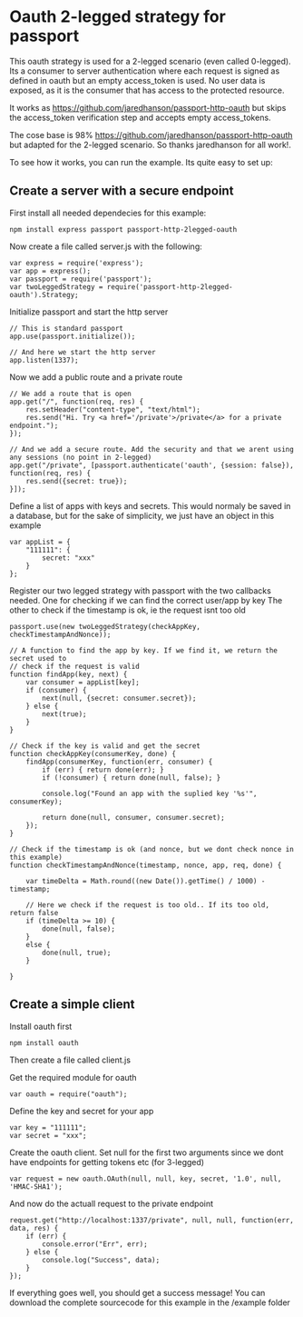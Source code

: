 # Oauth 2-legged strategy for passport

This oauth strategy is used for a 2-legged scenario (even called 0-legged).
Its a consumer to server authentication where each request is signed as defined in oauth but an empty access_token is used. No user data is exposed, as it is the consumer that has access to the protected resource.

It works as https://github.com/jaredhanson/passport-http-oauth but skips the access_token verification step and accepts empty access_tokens.

The cose base is 98% https://github.com/jaredhanson/passport-http-oauth but adapted for the 2-legged scenario. So thanks jaredhanson for all work!.

To see how it works, you can run the example. Its quite easy to set up:

## Create a server with a secure endpoint

First install all needed dependecies for this example:

    npm install express passport passport-http-2legged-oauth

Now create a file called server.js with the following:

```
var express = require('express');
var app = express();
var passport = require('passport');
var twoLeggedStrategy = require('passport-http-2legged-oauth').Strategy;
```
Initialize passport and start the http server

```
// This is standard passport
app.use(passport.initialize());

// And here we start the http server
app.listen(1337);
```

Now we add a public route and a private route

```
// We add a route that is open
app.get("/", function(req, res) {
    res.setHeader("content-type", "text/html");
    res.send("Hi. Try <a href='/private'>/private</a> for a private endpoint.");
});

// And we add a secure route. Add the security and that we arent using any sessions (no point in 2-legged)
app.get("/private", [passport.authenticate('oauth', {session: false}), function(req, res) {
    res.send({secret: true});
}]);
```

Define a list of apps with keys and secrets. This would normaly be saved in a database, but for the sake of simplicity, we just have an object in this example

```
var appList = {
    "111111": {
        secret: "xxx"
    }
};
```
Register our two legged strategy with passport with the two callbacks needed.
One for checking if we can find the correct user/app by key
The other to check if the timestamp is ok, ie the request isnt too old

```
passport.use(new twoLeggedStrategy(checkAppKey, checkTimestampAndNonce));

// A function to find the app by key. If we find it, we return the secret used to 
// check if the request is valid
function findApp(key, next) {
    var consumer = appList[key];
    if (consumer) {
        next(null, {secret: consumer.secret});
    } else {
        next(true);
    }
}

// Check if the key is valid and get the secret
function checkAppKey(consumerKey, done) {
    findApp(consumerKey, function(err, consumer) {
        if (err) { return done(err); }
        if (!consumer) { return done(null, false); }

        console.log("Found an app with the suplied key '%s'", consumerKey);

        return done(null, consumer, consumer.secret);
    });
}

// Check if the timestamp is ok (and nonce, but we dont check nonce in this example)
function checkTimestampAndNonce(timestamp, nonce, app, req, done) {

    var timeDelta = Math.round((new Date()).getTime() / 1000) - timestamp;

    // Here we check if the request is too old.. If its too old, return false
    if (timeDelta >= 10) {
        done(null, false);
    }
    else {
        done(null, true);
    }

}

```

## Create a simple client

Install oauth first

    npm install oauth
    
Then create a file called client.js

Get the required module for oauth

```
var oauth = require("oauth");
```

Define the key and secret for your app

```
var key = "111111";
var secret = "xxx";
```

Create the oauth client. Set null for the first two arguments since we dont have endpoints for getting tokens etc (for 3-legged)

```
var request = new oauth.OAuth(null, null, key, secret, '1.0', null, 'HMAC-SHA1');
```

And now do the actuall request to the private endpoint

```
request.get("http://localhost:1337/private", null, null, function(err, data, res) {
    if (err) {
        console.error("Err", err);
    } else {
        console.log("Success", data);
    }
});
```

If everything goes well, you should get a success message!
You can download the complete sourcecode for this example in the /example folder


